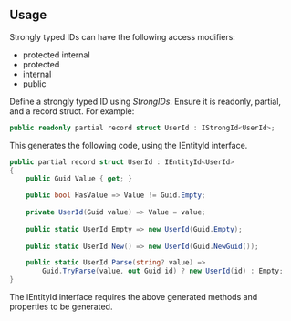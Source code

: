 ## Usage

Strongly typed IDs can have the following access modifiers: 

*    protected internal
*    protected
*    internal
*    public

Define a strongly typed ID using *StrongIDs*. Ensure it is readonly, partial, and a record struct. For example:

```csharp
public readonly partial record struct UserId : IStrongId<UserId>;
```

This generates the following code, using the IEntityId<T> interface.

```csharp
public partial record struct UserId : IEntityId<UserId>
{
    public Guid Value { get; }

    public bool HasValue => Value != Guid.Empty;
    
    private UserId(Guid value) => Value = value;
    
    public static UserId Empty => new UserId(Guid.Empty);
    
    public static UserId New() => new UserId(Guid.NewGuid());

    public static UserId Parse(string? value) =>
        Guid.TryParse(value, out Guid id) ? new UserId(id) : Empty;
}
```

The IEntityId<T> interface requires the above generated methods and properties to be generated. 